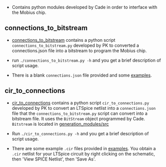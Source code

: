 * Contains python modules developed by Cade in order to interface
with the Mobius chip. 

## connections_to_bitstream

*  [connections_to_bitstream](./connections_to_bitstream) contains a
  python script `connections_to_bitstream.py` developed by PK to converted a connections.json file
  into a bitstream to program the Mobius chip.

* run `./connections_to_bitstream.py -h` and you get a brief description of
  script usage. 
  
* There is a blank `connections.json` file provided and some [examples](./connections_to_bitstream/examples). 

## cir_to_connections

*  [cir_to_connections](./cir_to_connections) contains a python script
  `cir_to_connections.py` developed by PK to convert an LTSpice netlist
  into a `connections.json` file that the `connections_to_bitstream.py`
  script can convert into a bitstream file. It uses the `BitStream`
  object programmed by Cade. `Bitstream` is located in [generation_modules/src](generation_modules/src)

* Run `./cir_to_connections.py -h` and you get a brief description of
  script usage. 
  
* There are some example `.cir` files provided in
  [examples](./cir_to_connections/example_cir). You obtain a `.cir`
  netlist for your LTSpice circuit by right clicking on the schematic,
  then 'View SPICE Netlist', then 'Save As'. 
